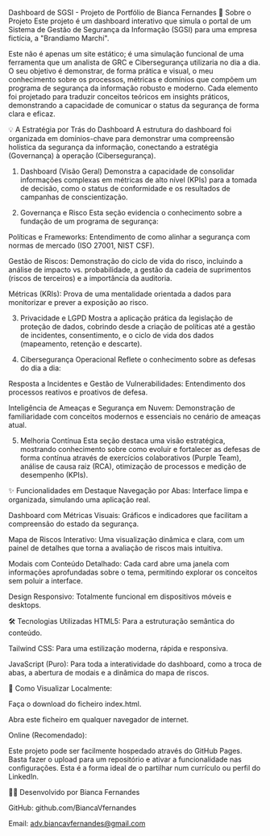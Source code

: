 Dashboard de SGSI - Projeto de Portfólio de Bianca Fernandes
🎯 Sobre o Projeto
Este projeto é um dashboard interativo que simula o portal de um Sistema de Gestão de Segurança da Informação (SGSI) para uma empresa fictícia, a "Brandiamo Marchi".

Este não é apenas um site estático; é uma simulação funcional de uma ferramenta que um analista de GRC e Cibersegurança utilizaria no dia a dia. O seu objetivo é demonstrar, de forma prática e visual, o meu conhecimento sobre os processos, métricas e domínios que compõem um programa de segurança da informação robusto e moderno. Cada elemento foi projetado para traduzir conceitos teóricos em insights práticos, demonstrando a capacidade de comunicar o status da segurança de forma clara e eficaz.

💡 A Estratégia por Trás do Dashboard
A estrutura do dashboard foi organizada em domínios-chave para demonstrar uma compreensão holística da segurança da informação, conectando a estratégia (Governança) à operação (Cibersegurança).

1. Dashboard (Visão Geral)
Demonstra a capacidade de consolidar informações complexas em métricas de alto nível (KPIs) para a tomada de decisão, como o status de conformidade e os resultados de campanhas de conscientização.

2. Governança e Risco
Esta seção evidencia o conhecimento sobre a fundação de um programa de segurança:

Políticas e Frameworks: Entendimento de como alinhar a segurança com normas de mercado (ISO 27001, NIST CSF).

Gestão de Riscos: Demonstração do ciclo de vida do risco, incluindo a análise de impacto vs. probabilidade, a gestão da cadeia de suprimentos (riscos de terceiros) e a importância da auditoria.

Métricas (KRIs): Prova de uma mentalidade orientada a dados para monitorizar e prever a exposição ao risco.

3. Privacidade e LGPD
Mostra a aplicação prática da legislação de proteção de dados, cobrindo desde a criação de políticas até a gestão de incidentes, consentimento, e o ciclo de vida dos dados (mapeamento, retenção e descarte).

4. Cibersegurança Operacional
Reflete o conhecimento sobre as defesas do dia a dia:

Resposta a Incidentes e Gestão de Vulnerabilidades: Entendimento dos processos reativos e proativos de defesa.

Inteligência de Ameaças e Segurança em Nuvem: Demonstração de familiaridade com conceitos modernos e essenciais no cenário de ameaças atual.

5. Melhoria Contínua
Esta seção destaca uma visão estratégica, mostrando conhecimento sobre como evoluir e fortalecer as defesas de forma contínua através de exercícios colaborativos (Purple Team), análise de causa raiz (RCA), otimização de processos e medição de desempenho (KPIs).

✨ Funcionalidades em Destaque
Navegação por Abas: Interface limpa e organizada, simulando uma aplicação real.

Dashboard com Métricas Visuais: Gráficos e indicadores que facilitam a compreensão do estado da segurança.

Mapa de Riscos Interativo: Uma visualização dinâmica e clara, com um painel de detalhes que torna a avaliação de riscos mais intuitiva.

Modais com Conteúdo Detalhado: Cada card abre uma janela com informações aprofundadas sobre o tema, permitindo explorar os conceitos sem poluir a interface.

Design Responsivo: Totalmente funcional em dispositivos móveis e desktops.

🛠️ Tecnologias Utilizadas
HTML5: Para a estruturação semântica do conteúdo.

Tailwind CSS: Para uma estilização moderna, rápida e responsiva.

JavaScript (Puro): Para toda a interatividade do dashboard, como a troca de abas, a abertura de modais e a dinâmica do mapa de riscos.

🚀 Como Visualizar
Localmente:

Faça o download do ficheiro index.html.

Abra este ficheiro em qualquer navegador de internet.

Online (Recomendado):

Este projeto pode ser facilmente hospedado através do GitHub Pages. Basta fazer o upload para um repositório e ativar a funcionalidade nas configurações. Esta é a forma ideal de o partilhar num currículo ou perfil do LinkedIn.

👩‍💻 Desenvolvido por
Bianca Fernandes

GitHub: github.com/BiancaVfernandes

Email: adv.biancavfernandes@gmail.com